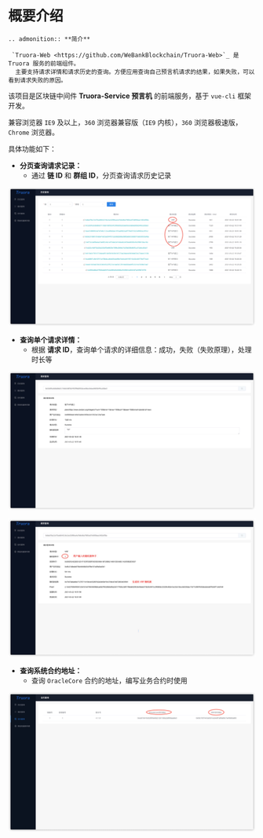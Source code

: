 # 概要介绍

```eval_rst
.. admonition:: **简介**

 `Truora-Web <https://github.com/WeBankBlockchain/Truora-Web>`_ 是 Truora 服务的前端组件。
  主要支持请求详情和请求历史的查询。方便应用查询自己预言机请求的结果，如果失败，可以看到请求失败的原因。   
```

该项目是区块链中间件 **Truora-Service 预言机** 的前端服务，基于 `vue-cli` 框架开发。

兼容浏览器 `IE9` 及以上，`360` 浏览器兼容版（`IE9` 内核），`360` 浏览器极速版，`Chrome` 浏览器。    

  具体功能如下：  

* **分页查询请求记录：**
    * 通过 **链 ID** 和 **群组 ID**，分页查询请求历史记录
    
![history_list](../../images/Truora-Web/history_list.png)
    
* **查询单个请求详情：**
    * 根据 **请求 ID**，查询单个请求的详细信息：成功，失败（失败原理），处理时长等
    
![history_detail_api](../../images/Truora-Web/history_detail_api.png)


![history_detail_vrf](../../images/Truora-Web/history_detail_vrf.png)


<span id="list_oracle_address"/>

* **查询系统合约地址：**
    * 查询 `OracleCore` 合约的地址，编写业务合约时使用
    
![oracle_core_address](../../images/develop/oracle-core-address.png)
	






